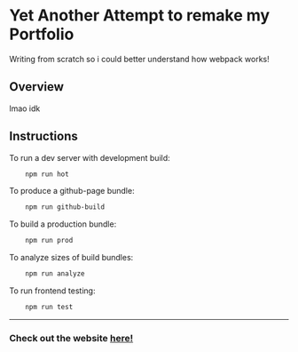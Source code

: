 # Yet Another Attempt to remake my Portfolio

Writing from scratch so i could better understand how webpack works!

## Overview

lmao idk

## Instructions

To run a dev server with development build:
```bash
    npm run hot
```

To produce a github-page bundle:
```bash
    npm run github-build
```

To build a production bundle:
```bash
    npm run prod
```

To analyze sizes of build bundles:
```bash
    npm run analyze
```

To run frontend testing:
```bash
    npm run test
```

---

### Check out the website [here!](https://crrmacarse.github.io/portfolio-remake/#/)